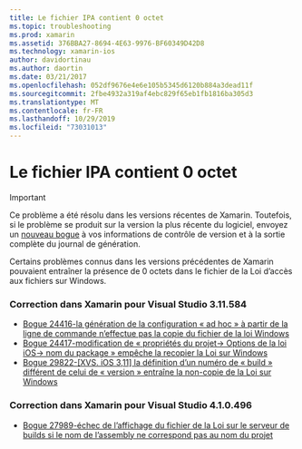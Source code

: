 ```yaml
---
title: Le fichier IPA contient 0 octet
ms.topic: troubleshooting
ms.prod: xamarin
ms.assetid: 376BBA27-8694-4E63-9976-BF60349D42D8
ms.technology: xamarin-ios
author: davidortinau
ms.author: daortin
ms.date: 03/21/2017
ms.openlocfilehash: 052df9676e4e6e105b5345d6120b884a3dead11f
ms.sourcegitcommit: 2fbe4932a319af4ebc829f65eb1fb1816ba305d3
ms.translationtype: MT
ms.contentlocale: fr-FR
ms.lasthandoff: 10/29/2019
ms.locfileid: "73031013"
---
```

# <a name="ipa-file-is-0-bytes"></a>Le fichier IPA contient 0 octet

> [!IMPORTANT]
> Ce problème a été résolu dans les versions récentes de Xamarin. Toutefois, si le problème se produit sur la version la plus récente du logiciel, envoyez un [nouveau bogue](~/cross-platform/troubleshooting/questions/howto-file-bug.md) à vos informations de contrôle de version et à la sortie complète du journal de génération.

Certains problèmes connus dans les versions précédentes de Xamarin pouvaient entraîner la présence de 0 octets dans le fichier de la Loi d’accès aux fichiers sur Windows. 

### <a name="fixed-in-xamarin-for-visual-studio-311584"></a>Correction dans Xamarin pour Visual Studio 3.11.584 

- [Bogue 24416-la génération de la configuration « ad hoc » à partir de la ligne de commande n’effectue pas la copie du fichier de la loi Windows](https://bugzilla.xamarin.com/show_bug.cgi?id=24416)
- [Bogue 24417-modification de « propriétés du projet-> Options de la loi iOS-> nom du package » empêche la recopier la Loi sur Windows](https://bugzilla.xamarin.com/show_bug.cgi?id=24417)
- [Bogue 29822-[XVS. iOS 3,11] la définition d’un numéro de « build » différent de celui de « version » entraîne la non-copie de la Loi sur Windows](https://bugzilla.xamarin.com/show_bug.cgi?id=29822)

### <a name="fixed-in-xamarin-for-visual-studio-410496"></a>Correction dans Xamarin pour Visual Studio 4.1.0.496

- [Bogue 27989-échec de l’affichage du fichier de la Loi sur le serveur de builds si le nom de l’assembly ne correspond pas au nom du projet](https://bugzilla.xamarin.com/show_bug.cgi?id=27989)
